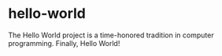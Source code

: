 # hello-world
The Hello World project is a time-honored tradition in computer programming.
Finally, Hello World!
